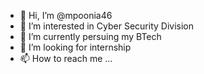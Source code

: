 - 👋 Hi, I’m @mpoonia46
- 👀 I’m interested in Cyber Security Division
- 🌱 I’m currently persuing my BTech
- 💞️ I’m looking for internship
- 📫 How to reach me ...

<!---
mpoonia46/mpoonia46 is a ✨ special ✨ repository because its `README.md` (this file) appears on your GitHub profile.
You can click the Preview link to take a look at your changes.
--->
